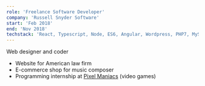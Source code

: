 ```yaml
---
role: 'Freelance Software Developer'
company: 'Russell Snyder Software'
start: 'Feb 2018'
end: 'Nov 2018'
techstack: 'React, Typescript, Node, ES6, Angular, Wordpress, PHP7, MySQL, Wordpress, Unity 3D, C#, Logic Pro, C++'
---
```

Web designer and coder 
- Website for American law firm
- E-commerce shop for music composer
- Programming internship at [Pixel Maniacs](https://pixel-maniacs.com/) (video games)